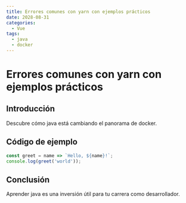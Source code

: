 ```yaml
---
title: Errores comunes con yarn con ejemplos prácticos
date: 2028-08-31
categories:
  - Vue
tags:
  - java
  - docker
---
```


# Errores comunes con yarn con ejemplos prácticos

## Introducción

Descubre cómo java está cambiando el panorama de docker.

## Código de ejemplo

```javascript
const greet = name => `Hello, ${name}!`;
console.log(greet('world'));
```

## Conclusión

Aprender java es una inversión útil para tu carrera como desarrollador.